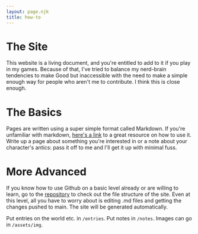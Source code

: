 ```yaml
--- 
layout: page.njk 
title: how-to
---
```


# The Site

This website is a living document, and you're entitled to add to it if you play in my games. Because of that, I've tried to balance my nerd-brain tendencies to make Good but inaccessible with the need to make a simple enough way for people who aren't me to contribute. I think this is close enough.

# The Basics

Pages are written using a super simple format called Markdown. If you're unfamiliar with markdown, [here's a link](https://www.markdownguide.org/cheat-sheet/) to a great resource on how to use it. Write up a page about something you're interested in or a note about your character's antics: pass it off to me and I'll get it up with minimal fuss.

# More Advanced

If you know how to use Github on a basic level already or are willing to learn, go to the [repository](https://github.com/EvaKlyn/dregs-site) to check out the file structure of the site. Even at this level, all you have to worry about is editing .md files and getting the changes pushed to main. The site will be generated automatically.

Put entries on the world etc. in ``/entries``. Put notes in ``/notes``. Images can go in ``/assets/img``.